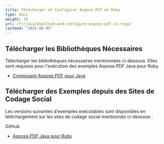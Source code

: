 ```yaml
---
title: Télécharger et Configurer Aspose.Pdf en Ruby
type: docs
weight: 10
url: /fr/java/download-and-configure-aspose-pdf-in-ruby/
lastmod: "2021-06-05"
---
```


## Télécharger les Bibliothèques Nécessaires

Télécharger les bibliothèques nécessaires mentionnées ci-dessous. Elles sont requises pour l'exécution des exemples Aspose.PDF Java pour Ruby.

- [Composant Aspose.PDF pour Java](https://downloads.aspose.com/pdf/java)

## Télécharger des Exemples depuis des Sites de Codage Social

Les versions suivantes d'exemples exécutables sont disponibles en téléchargement sur les sites de codage social mentionnés ci-dessous :

GitHub

- [Aspose.PDF Java pour Ruby](https://github.com/aspose-pdf/Aspose.PDF-for-Java/tree/master/Plugins/Aspose_Pdf_Java_for_Ruby)